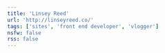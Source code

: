 ```yaml
---
title: 'Linsey Reed'
url: 'http://linseyreed.co/'
tags: ['sites', 'front end developer', 'vlogger']
nsfw: false
rss: false
---
```

